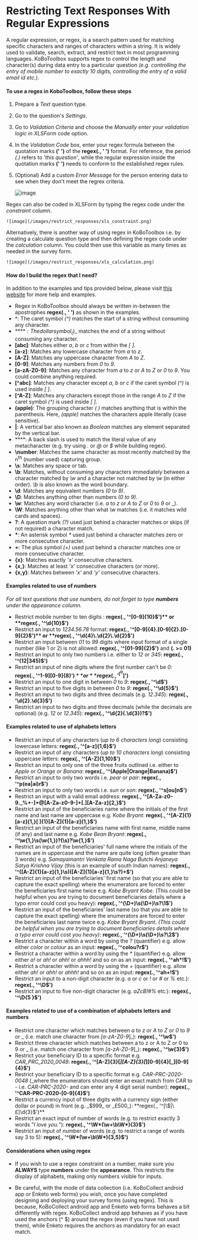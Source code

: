 # Restricting Text Responses With Regular Expressions

A regular expression, or regex, is a search pattern used for matching specific characters and ranges of characters within a string. It is widely used to validate, search, extract, and restrict text in most programming languages. KoBoToolbox supports regex to control the length and character(s) during data entry to a particular question _(e.g. controlling the entry of mobile number to exactly 10 digits, controlling the entry of a valid email id etc.)_. 

#### To use a regex in KoboToolbox, follow these steps

1. Prepare a _Text_ question type.

2. Go to the question's _Settings_.

3. Go to _Validation Criteria_ and choose the _Manually enter your validation logic in XLSForm_ code option.

4. In the _Validation Code_ box, enter your regex formula between the quotation marks **(' ')** of the **regex(., ' ')** format. For reference, the period _(.)_ refers to _'this question'_, while the regular expression inside the quotation marks **(' ')** needs to conform to the established regex rules. 

5. (Optional) Add a custom _Error Message_ for the person entering data to see when they don't meet the regrex criteria. 

    ![image](/images/restrict_responses/regrex.jpg)  
    
Regex can also be coded in XLSForm by typing the regex code under the _constraint_ column. 
    
    ![image](/images/restrict_responses/xls_constraint.png)  
    
Alternatively, there is another way of using regex in KoBoToolbox i.e. by creating a calculate question type and then defining the regex code under the _calculation_ column. You could then use this variable as many times as needed in the survey form. 
    
    ![image](/images/restrict_responses/xls_calculation.png) 
    
#### How do I build the regex that I need?

In addition to the examples and tips provided below, please visit [this website](http://www.regexr.com) for more help and examples.

* Regex in KoBoToolbox should always be written in-between the apostrophes **regex(., ' ')** as shown in the examples. 
* **^**: The caret symbol _(^)_ matches the start of a string without consuming any character.
* **$**: The dollar symbol _($)_ matches the end of a string without consuming any character.
* **[abc]**: Matches either _a_, _b_ or _c_ from within the _[ ]_. 
* **[a-z]**: Matches any lowercase character from _a_ to _z_.
* **[A-Z]**: Matches any uppercase character from _A_ to _Z_.
* **[0-9]**: Matches any numbers from _0_ to _9_.
* **[a-zA-Z0-9]**: Matches any character from _a_ to _z_ or _A_ to _Z_ or _0_ to _9_. You could combine anything required.
* **[^abc]**: Matches any character except _a_, _b_ or _c_ if the caret symbol _(^)_ is used inside _[ ]_. 
* **[^A-Z]**: Matches any characters except those in the range _A_ to _Z_ if the caret symbol _(^)_ is used inside _[ ]_. 
* **(apple)**: The grouping character _( )_ matches anything that is within the parenthesis. Here, _(apple)_ matches the characters apple literally (case sensitive).
* **|**: A vertical bar also known as _Boolean_ matches any element separated by the vertical bar. 
* **\**: A back slash is used to match the literal value of any metacharacter (e.g. try using _\._ or _\@_ or _\$_ while building regex).
* **\number**: Matches the same character as most recently matched by the n<sup>th</sup> (number used) capturing group.
* **\s**: Matches any space or tab.
* **\b**: Matches, without consuming any characters immediately between a character matched by _\w_ and a character not matched by _\w_ (in either order). _\b_ is also known as the word boundary.
* **\d**: Matches any equivalent numbers _(0 to 9)_.
* **\D**: Matches anything other than numbers _(0 to 9)_.
* **\w**: Matches any word character (i.e. _a_ to _z_ or _A_ to _Z_ or _0_ to _9_ or _). 
* **\W**: Matches anything other than what _\w_ matches (i.e. it matches wild cards and spaces).
* **?**: A question mark _(?)_ used just behind a character matches or skips (if not required) a character match. 
* __*__: An asterisk symbol _*_ used just behind a character matches zero or more consecutive character. 
* **+**: The plus symbol _(+)_ used just behind a character matches one or more consecutive character.
* **{x}**: Matches exactly _'x'_ consecutive characters. 
* **{x,}**: Matches at least _'x'_ consecutive characters (or more).
* **{x,y}**: Matches between _'x'_ and _'y'_ consecutive characters.

#### Examples related to use of numbers

_For all text questions that use numbers, do not forget to type **numbers** under the appearance column._

* Restrict mobile number to ten digits : **regex(., '^[0-9]{10}$')** or **regex(., '^\d{10}$')**
* Restrict an input to _1234.56.78_ format: **regex(., '^[0-9]{4}.[0-9]{2}.[0-9]{2}$')** or **regex(., '^\d{4}\.\d{2}\.\d{2}$')**
* Restrict an input between _01_ to _99_ digits where input format of a single number (like 1 or 2) is not allowed: **regex(., '^[01-99]{2}$')** and **(. >= 01)**
* Restrict an input to only two numbers i.e. either to _12_ or _345_: **regex(., '^(12|345)$')**
* Restrict an input of nine digits where the first number can't be _0_: **regex(., '^1-9][0-9]{8}$')** or **regex(., '^[^0$]')**
* Restrict an input to one digit in between _0_ to _9_: **regex(., '^\d$')**
* Restrict an input to five digits in between _0_ to _9_: **regex(., '^\d{5}$')**
* Restrict an input to two digits and three decimals (e.g. _12.345_): **regex(., '\d{2}\.\d{3}$')**
* Restrict an input to two digits and three decimals (while the decimals are optional) (e.g. _12_ or _12.345_): **regex(., '^\d{2}(\.\d{3})?$')**

#### Examples related to use of alphabets letters

* Restrict an input of any characters (_up to 6 characters long_) consisting lowercase letters: **regex(., '^[a-z]{1,6}$')**
* Restrict an input of any characters (_up to 10 characters long_) consisting uppercase letters: **regex(., '^[A-Z]{1,10}$')**
* Restrict an input to only one of the three fruits outlined i.e. either to _Apple_ or _Orange_ or _Banana_: **regex(., '^(Apple|Orange|Banana)$')**
* Restrict an input to only two words i.e. _pear_ or _pair_: **regex(., '^p(ea|ai)r$')**
* Restrict an input to only two words i.e. _sun_ or _son_: **regex(., '^s[ou]n$')**
* Restrict an input with a valid email address: **regex(., '^[A-Za-z0-9._%+-]+@[A-Za-z0-9-]+[.][A-Za-z]{2,}$')**
* Restrict an input of the beneficiaries name where the initials of the first name and last name are uppercase e.g. _Kobe Bryant_: **regex(., '^[A-Z]{1}[a-z]{1,}[ ]{1}[A-Z]{1}[a-z]{1,}$')**
* Restrict an input of the beneficiaries name with first name, middle name (if any) and last name e.g. _Kobe Bean Bryant_: **regex(., '^\w{1,}\s(\w{1,})?(\s)?\w{1,}$')**
* Restrict an input of the beneficiaries' full name where the initials of the names are in uppercase and the name are quite long (often greater than 3 words) e.g. _Samayamantri Venkata Rama Naga Butchi Anjaneya Satya Krishna Vijay_ (this is an example of south Indian names): **regex(., '^([A-Z]{1}[a-z]{1,}\s)([A-Z]{1}[a-z]{1,}\s?)+$')**
* Restrict an input of the beneficiaries' first name (so that you are able to capture the exact spelling) where the enumerators are forced to enter the beneficiaries first name twice e.g. _Kobe Bryant Kobe_. (This could be helpful when you are trying to document beneficiaries details where a typo error could cost you heavy): **regex(., '^(\D+)\s(\D+)\s?\1$')**
* Restrict an input of the beneficiaries' last name (so that you are able to capture the exact spelling) where the enumerators are forced to enter the beneficiaries last name twice e.g. _Kobe Bryant Bryant_. _(This could be helpful when you are trying to document beneficiaries details where a typo error could cost you heavy)_: **regex(., '^(\D+)\s(\D+)\s?\2$')**
* Restrict a character within a word by using the _?_ (quantifier) e.g. allow either _color_ or _colour_ as an input: **regex(., '^colou?r$')**
* Restrict a character within a word by using the _*_ (quantifier) e.g. allow either _a!_ or _ah!_ or _ahh!_ or _ahhh!_ and so on as an input: __regex(., '^ah*!$')__
* Restrict a character within a word by using the _+_ (quantifier) e.g. allow either _ah!_ or _ahh!_ or _ahhh!_ and so on as an input: **regex(., '^ah+!$')**
* Restrict an input to a non-digit character (e.g. _a_ or _c_ or _!_ or _#_ or _%_ etc.): **regex(., '^\D$')**
* Restrict an input to five non-digit character (e.g. _aZcB!#%_ etc.): **regex(., '^\D{5 }$')**

#### Examples related to use of a combination of alphabets letters and numbers

* Restrict one character which matches between _a_ to _z_ or _A_ to _Z_ or _0_ to _9_ or _ (i.e. match one character from _[a-zA-Z0-9_]_): **regex(., '^\w$')**
* Restrict three character which matches between a to z or A to Z or 0 to 9 or _ (i.e. match one character from _[a-zA-Z0-9_]_): **regex(., '^\w{3}$')**
* Restrict your beneficiary ID to a specific format e.g. _CAR_PRC_2020_0048_: **regex(., '^[A-Z]{3}[_][A-Z]{3}[_][0-9]{4}[_][0-9]{4}$')**
* Restrict your beneficiary ID to a specific format e.g. _CAR-PRC-2020-0048_ (_where the enumerators should enter an exact match from _CAR_ to - i.e. _CAR-PRC-2020-_ and can enter any 4 digit serial number): **regex(., '^CAR-PRC-2020-[0-9]{4}$')**
* Restrict a currency input of three digits with a currency sign (either dollar or pound) in front (e.g. _$999_ or _£500_): **regex(., '^[\$|\£]\d{3}$')**
* Restrict an exact input of number of words (e.g. to restrict exactly 3 words "_I love you._"): __regex(., '^\W*(\w+\b\W*){3}$')__
* Restrict an input of number of words (e.g. to restrict a range of words say 3 to 5): __regex(., '^\W*(\w+\b\W*){3,5}$')__

#### Considerations when using regex

* If you wish to use a regex constraint on a number, make sure you **ALWAYS** type **numbers** under the **appearance**. This restricts the display of alphabets, making only numbers visible for inputs.

* Be careful, with the mode of data collection (i.e. KoBoCollect android app or Enketo web forms) you wish, once you have completed designing and deploying your survey forms (using regex). This is because, KoBoCollect android app and Enketo web forms behaves a bit differently with regex. KoBoCollect android app behaves as if you have used the anchors (^ $) around the regex (even if you have not used them), while Enketo requires the anchors as mandatory for an exact match.
